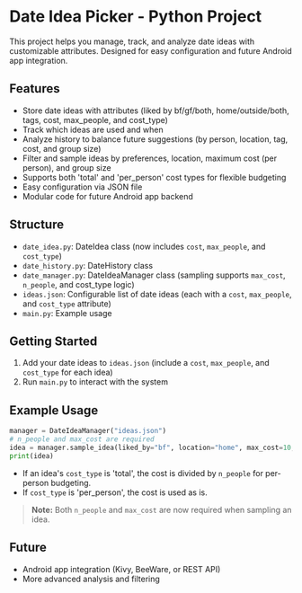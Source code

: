 # Date Idea Picker - Python Project

This project helps you manage, track, and analyze date ideas with customizable attributes. Designed for easy configuration and future Android app integration.

## Features
- Store date ideas with attributes (liked by bf/gf/both, home/outside/both, tags, cost, max_people, and cost_type)
- Track which ideas are used and when
- Analyze history to balance future suggestions (by person, location, tag, cost, and group size)
- Filter and sample ideas by preferences, location, maximum cost (per person), and group size
- Supports both 'total' and 'per_person' cost types for flexible budgeting
- Easy configuration via JSON file
- Modular code for future Android app backend

## Structure
- `date_idea.py`: DateIdea class (now includes `cost`, `max_people`, and `cost_type`)
- `date_history.py`: DateHistory class
- `date_manager.py`: DateIdeaManager class (sampling supports `max_cost`, `n_people`, and cost_type logic)
- `ideas.json`: Configurable list of date ideas (each with a `cost`, `max_people`, and `cost_type` attribute)
- `main.py`: Example usage

## Getting Started
1. Add your date ideas to `ideas.json` (include a `cost`, `max_people`, and `cost_type` for each idea)
2. Run `main.py` to interact with the system

## Example Usage
```python
manager = DateIdeaManager("ideas.json")
# n_people and max_cost are required
idea = manager.sample_idea(liked_by="bf", location="home", max_cost=10, n_people=2)
print(idea)
```
- If an idea's `cost_type` is 'total', the cost is divided by `n_people` for per-person budgeting.
- If `cost_type` is 'per_person', the cost is used as is.

> **Note:** Both `n_people` and `max_cost` are now required when sampling an idea.

## Future
- Android app integration (Kivy, BeeWare, or REST API)
- More advanced analysis and filtering
